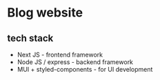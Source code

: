 # Blog website

## tech stack
- Next JS - frontend framework
- Node JS / express - backend framework
- MUI + styled-components - for UI development 
